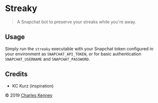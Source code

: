 # Streaky

> A Snapchat bot to preserve your streaks while you're away.

## Usage

Simply run the `streaky` executable with your Snapchat token configured in your environment as `SNAPCHAT_API_TOKEN`, or for basic authentication `SNAPCHAT_USERNAME` and `SNAPCHAT_PASSWORD`.

## Credits

- KC Kurz (inspiration)

&copy; 2019 [Charles Kenney](https://github.com/charliekenney23)
